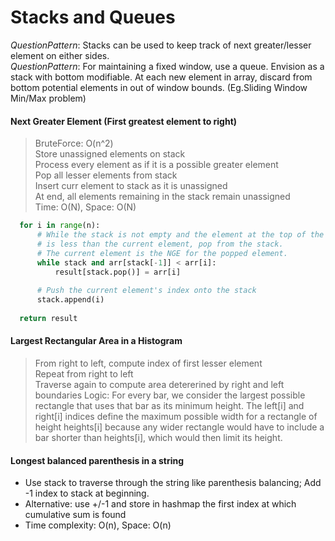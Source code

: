 # Stacks and Queues
*QuestionPattern*: Stacks can be used to keep track of next greater/lesser element on either sides. <br>
*QuestionPattern*: For maintaining a fixed window, use a queue. Envision as a stack with bottom modifiable. At each new element in array, discard from bottom potential elements in out of window bounds. (Eg.Sliding Window Min/Max problem)

#### Next Greater Element (First greatest element to right)  
> BruteForce: O(n^2)  
> Store unassigned elements on stack  
> Process every element as if it is a possible greater element  
> Pop all lesser elements from stack  
> Insert curr element to stack as it is unassigned  
> At end, all elements remaining in the stack remain unassigned  
> Time: O(N), Space: O(N)
```python
  for i in range(n):
      # While the stack is not empty and the element at the top of the stack
      # is less than the current element, pop from the stack.
      # The current element is the NGE for the popped element.
      while stack and arr[stack[-1]] < arr[i]:
          result[stack.pop()] = arr[i]
      
      # Push the current element's index onto the stack
      stack.append(i)
  
  return result
```

#### Largest Rectangular Area in a Histogram
> From right to left, compute index of first lesser element  
> Repeat from right to left  
> Traverse again to compute area detererined by right and left boundaries
> Logic: For every bar, we consider the largest possible rectangle that uses that bar as its minimum height. The left[i] and right[i] indices define the maximum possible width for a rectangle of height heights[i] because any wider rectangle would have to include a bar shorter than heights[i], which would then limit its height.

#### Longest balanced parenthesis in a string
* Use stack to traverse through the string like parenthesis balancing; Add -1 index to stack at beginning.
* Alternative: use +/-1 and store in hashmap the first index at which cumulative sum is found
* Time complexity: O(n), Space: O(n)
